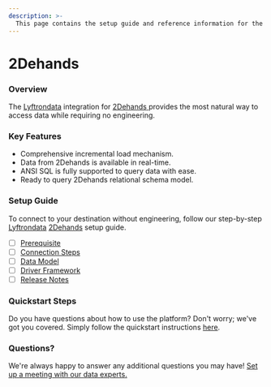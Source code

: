 ```yaml
---
description: >-
  This page contains the setup guide and reference information for the 2Dehands source connector.
---
```


# 2Dehands

### Overview

The [Lyftrondata](https://www.lyftrondata.com/) integration for [2Dehands](https://www.lyftrondata.com/integration/2dehands/)[ ](https://www.lyftrondata.com/integration/2dehands/)provides the most natural way to access data while requiring no engineering.

### Key Features

* Comprehensive incremental load mechanism.
* Data from 2Dehands is available in real-time.&#x20;
* ANSI SQL is fully supported to query data with ease.
* Ready to query 2Dehands relational schema model.

### Setup Guide

To connect to your destination without engineering, follow our step-by-step [Lyftrondata](https://www.lyftrondata.com/)  [2Dehands](https://www.lyftrondata.com/integration/2dehands/) setup guide.

* [ ] [Prerequisite](../../marketing-analytics/2dehands/prerequisite.md)
* [ ] [Connection Steps](../../marketing-analytics/2dehands/connection-steps.md)
* [ ] [Data Model](../../marketing-analytics/2dehands/data-model/)
* [ ] [Driver Framework](../../marketing-analytics/2dehands/driver-framework/)
* [ ] [Release Notes](../../marketing-analytics/2dehands/release-notes.md)

### Quickstart Steps

Do you have questions about how to use the platform? Don't worry; we've got you covered. Simply follow the quickstart instructions [here](../../../quickstart-steps.md).

### Questions? <a href="#questions" id="questions"></a>

We're always happy to answer any additional questions you may have! [Set up a meeting with our data experts.](https://www.lyftrondata.com/book-a-meeting/)

